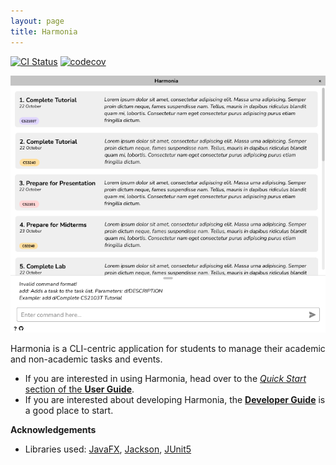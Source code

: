 ```yaml
---
layout: page
title: Harmonia
---
```


[![CI Status](https://github.com/se-edu/addressbook-level3/workflows/Java%20CI/badge.svg)](https://github.com/se-edu/addressbook-level3/actions)
[![codecov](https://codecov.io/gh/AY2122S2-CS2103T-T09-1/tp/branch/master/graph/badge.svg?token=F2HBLHWFOZ)](https://codecov.io/gh/AY2122S2-CS2103T-T09-1/tp)

![Ui](images/Ui.png)

Harmonia is a CLI-centric application for students to manage their academic and non-academic tasks and events.

* If you are interested in using Harmonia, head over to the [_Quick Start_ section of the **User Guide**](UserGuide.html#quick-start).
* If you are interested about developing Harmonia, the [**Developer Guide**](DeveloperGuide.html) is a good place to start.


**Acknowledgements**

* Libraries used: [JavaFX](https://openjfx.io/), [Jackson](https://github.com/FasterXML/jackson), [JUnit5](https://github.com/junit-team/junit5)
